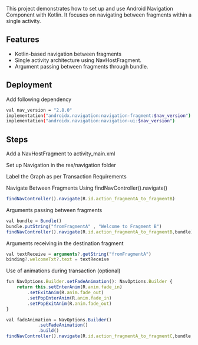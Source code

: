 This project demonstrates how to set up and use Android Navigation Component with Kotlin. It focuses on navigating between fragments within a single activity.
## Features

- Kotlin-based navigation between fragments
- Single activity architecture using NavHostFragment.
- Argument passing between fragments through bundle.



## Deployment

Add following dependency
```bash
val nav_version = "2.8.0"
implementation("androidx.navigation:navigation-fragment:$nav_version")
implementation("androidx.navigation:navigation-ui:$nav_version")
```



## Steps
Add a NavHostFragment to activity_main.xml

Set up Navigation in the res/navigation folder

Label the Graph as per Transaction Requirements

Navigate Between Fragments Using findNavController().navigate()
```javascript
findNavController().navigate(R.id.action_fragmentA_to_fragmentB)
```
Arguments passing between fragments
```javascript
val bundle = Bundle()
bundle.putString("fromFragmentA" , "Welcome to Fragment B")
findNavController().navigate(R.id.action_fragmentA_to_fragmentB,bundle)
```
Arguments receiving in the destination fragment
```javascript
val textReceive = arguments?.getString("fromFragmentA")
binding?.welcomeTxt?.text = textReceive
```

Use of animations during transaction (optional)
```javascript
fun NavOptions.Builder.setFadeAnimation(): NavOptions.Builder {
    return this.setEnterAnim(R.anim.fade_in)
        .setExitAnim(R.anim.fade_out)
        .setPopEnterAnim(R.anim.fade_in)
        .setPopExitAnim(R.anim.fade_out)
}

val fadeAnimation = NavOptions.Builder()
            .setFadeAnimation()
            .build()
findNavController().navigate(R.id.action_fragmentA_to_fragmentC,bundle,fadeAnimation)

```
